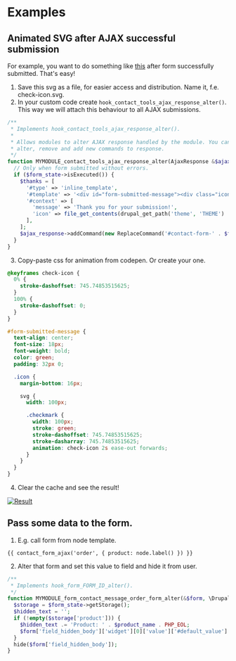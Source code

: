# Examples

## Animated SVG after AJAX successful submission

For example, you want to do something like [this](https://codepen.io/seansean11/pen/fBjIi) after form successfully submitted. That's easy!

1. Save this svg as a file, for easier access and distribution. Name it, f.e. check-icon.svg.
2. In your custom code create `hook_contact_tools_ajax_response_alter()`. This way we will attach this behaviour to all AJAX submissions.
    
```php
/**
 * Implements hook_contact_tools_ajax_response_alter().
 *
 * Allows modules to alter AJAX response handled by the module. You can fully
 * alter, remove and add new commands to response.
 */
function MYMODULE_contact_tools_ajax_response_alter(AjaxResponse &$ajax_response, $form, Drupal\Core\Form\FormStateInterface $form_state) {
  // Only when form submitted without errors.
  if ($form_state->isExecuted()) {
    $thanks = [
      '#type' => 'inline_template',
      '#template' => '<div id="form-submitted-message"><div class="icon">{{ icon|raw }}</div>{{ message }}</div>',
      '#context' => [
        'message' => 'Thank you for your submission!',
        'icon' => file_get_contents(drupal_get_path('theme', 'THEME') . '/images/check-icon.svg'),
      ],
    ];
    $ajax_response->addCommand(new ReplaceCommand('#contact-form-' . $form['#build_id'], $thanks));
  }
}
```

3. Copy-paste css for animation from codepen. Or create your one.

```scss
@keyframes check-icon {
  0% {
    stroke-dashoffset: 745.74853515625;
  }
  100% {
    stroke-dashoffset: 0;
  }
}

#form-submitted-message {
  text-align: center;
  font-size: 18px;
  font-weight: bold;
  color: green;
  padding: 32px 0;

  .icon {
    margin-bottom: 16px;

    svg {
      width: 100px;

      .checkmark {
        width: 100px;
        stroke: green;
        stroke-dashoffset: 745.74853515625;
        stroke-dasharray: 745.74853515625;
        animation: check-icon 2s ease-out forwards;
      }
    }
  }
}
```
    
4. Clear the cache and see the result!

[![Result](https://media.giphy.com/media/7IW6vwFrzxvR2A2YmB/giphy.gif)](https://giphy.com/gifs/7IW6vwFrzxvR2A2YmB/html5)

## Pass some data to the form.

1. E.g. call form from node template.

```twig
{{ contact_form_ajax('order', { product: node.label() }) }}
```

2. Alter that form and set this value to field and hide it from user.

```php
/**
 * Implements hook_form_FORM_ID_alter().
 */
function MYMODULE_form_contact_message_order_form_alter(&$form, \Drupal\Core\Form\FormStateInterface $form_state, $form_id) {
  $storage = $form_state->getStorage();
  $hidden_text = '';
  if (!empty($storage['product'])) {
    $hidden_text .= 'Product: ' . $product_name . PHP_EOL;
    $form['field_hidden_body']['widget'][0]['value']['#default_value'] = $hidden_text;
  }
  hide($form['field_hidden_body']);
}
```